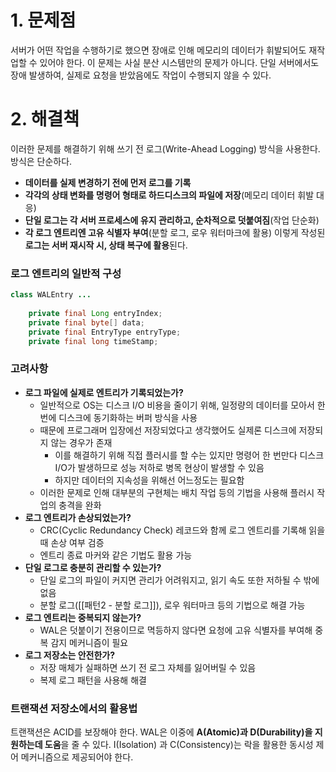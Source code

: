 # 1. 문제점
서버가 어떤 작업을 수행하기로 했으면 장애로 인해 메모리의 데이터가 휘발되어도 재작업할 수 있어야 한다. 
이 문제는 사실 분산 시스템만의 문제가 아니다. 
단일 서버에서도 장애 발생하여, 실제로 요청을 받았음에도 작업이 수행되지 않을 수 있다. 
# 2. 해결책
이러한 문제를 해결하기 위해 쓰기 전 로그(Write-Ahead Logging) 방식을 사용한다.
방식은 단순하다.
- **데이터를 실제 변경하기 전에 먼저 로그를 기록**
- **각각의 상태 변화를 명령어 형태로 하드디스크의 파일에 저장**(메모리 데이터 휘발 대응)
- **단일 로그는 각 서버 프로세스에 유지 관리하고, 순차적으로 덧붙여짐**(작업 단순화)
- **각 로그 엔트리엔 고유 식별자 부여**(분할 로그, 로우 워터마크에 활용)
이렇게 작성된 **로그는 서버 재시작 시, 상태 복구에 활용**된다.

### 로그 엔트리의 일반적 구성
```java
class WALEntry ... 
	
	private final Long entryIndex;
	private final byte[] data;
	private final EntryType entryType;
	private final long timeStamp;
```
### 고려사항
- **로그 파일에 실제로 엔트리가 기록되었는가?**
	- 일반적으로 OS는 디스크 I/O 비용을 줄이기 위해, 일정량의 데이터를 모아서 한 번에 디스크에 동기화하는 버퍼 방식을 사용
	- 때문에 프로그래머 입장에선 저장되었다고 생각했어도 실제론 디스크에 저장되지 않는 경우가 존재
		- 이를 해결하기 위해 직접 플러시를 할 수는 있지만 명령어 한 번만다 디스크 I/O가 발생하므로 성능 저하로 병목 현상이 발생할 수 있음
		- 하지만 데이터의 지속성을 위해선 어느정도는 필요함
	- 이러한 문제로 인해 대부분의 구현체는 배치 작업 등의 기법을 사용해 플러시 작업의 충격을 완화
- **로그 엔트리가 손상되었는가?**
	- CRC(Cyclic Redundancy Check) 레코드와 함께 로그 엔트리를 기록해 읽을 때 손상 여부 검증
	- 엔트리 종료 마커와 같은 기법도 활용 가능
- **단일 로그로 충분히 관리할 수 있는가?**
	- 단일 로그의 파일이 커지면 관리가 어려워지고, 읽기 속도 또한 저하될 수 밖에 없음
	- 분할 로그([[패턴2 - 분할 로그]]), 로우 워터마크 등의 기법으로 해결 가능
- **로그 엔트리는 중복되지 않는가?**
	- WAL은 덧붙이기 전용이므로 멱등하지 않다면 요청에 고유 식별자를 부여해 중복 감지 메커니즘이 필요
- **로그 저장소는 안전한가?**
	- 저장 매체가 실패하면 쓰기 전 로그 자체를 잃어버릴 수 있음
	- 복제 로그 패턴을 사용해 해결

### 트랜잭션 저장소에서의 활용법
트랜잭션은 ACID를 보장해야 한다.
WAL은 이중에 **A(Atomic)과 D(Durability)을 지원하는데 도움**을 줄 수 있다.
I(Isolation) 과 C(Consistency)는 락을 활용한 동시성 제어 메커니즘으로 제공되어야 한다.